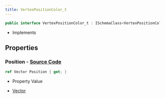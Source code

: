 ```yaml
---
title: VertexPositionColor_t
---
```


```csharp
public interface VertexPositionColor_t : ISchemaClass<VertexPositionColor_t>, ISchemaField, ISchemaClass, INativeHandle
```

- Implements

## Properties

### **Position** - [Source Code](https://github.com/swiftly-solution/swiftlys2/blob/main/managed/src/SwiftlyS2.Generated/Schemas/Interfaces/VertexPositionColor_t.cs#L16)

```csharp
ref Vector Position { get; }
```

- Property Value

- [Vector](/docs/api/shared/natives/vector)

